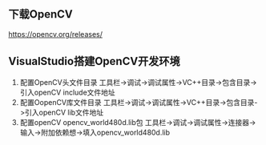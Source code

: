
## 下载OpenCV
https://opencv.org/releases/

## VisualStudio搭建OpenCV开发环境

1. 配置OpenCV头文件目录
 工具栏->调试->调试属性->VC++目录->包含目录->引入openCV include文件地址
2. 配置OopenCV库文件目录
工具栏->调试->调试属性->VC++目录->包含目录->引入openCV lib文件地址
3. 配置openCV opencv_world480d.lib包
工具栏->调试->调试属性->连接器->输入->附加依赖想->填入opencv_world480d.lib
